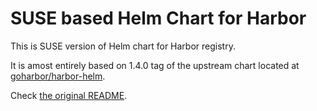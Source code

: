 # SUSE based Helm Chart for Harbor

This is SUSE version of Helm chart for Harbor registry.

It is amost entirely based on 1.4.0 tag of the upstream chart located at [goharbor/harbor-helm](https://github.com/goharbor/harbor-helm/tree/v1.4.0).

Check [the original README](https://github.com/goharbor/harbor-helm/blob/v1.4.0/README.md).
